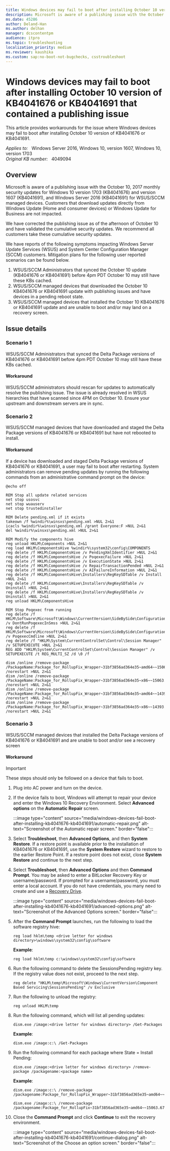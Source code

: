 ```yaml
---
title: Windows devices may fail to boot after installing October 10 version of  KB 4041676 or 4041691 that contained a publishing issue
description: Microsoft is aware of a publishing issue with the October 10, 2017 monthly security updates for Windows 10 versions 1703 (KB4041676) and 1607 (KB4041691), and Windows Server 2016 for WSUS channel managed devices.
ms.date: 45286
author: Deland-Han
ms.author: delhan
manager: dcscontentpm
audience: itpro
ms.topic: troubleshooting
localization_priority: medium
ms.reviewer: kaushika
ms.custom: sap:no-boot-not-bugchecks, csstroubleshoot
---
```

# Windows devices may fail to boot after installing October 10 version of KB4041676 or KB4041691 that contained a publishing issue

This article provides workarounds for the issue where Windows devices may fail to boot after installing October 10 version of KB4041676 or KB4041691.

_Applies to:_ &nbsp; Windows Server 2016, Windows 10, version 1607, Windows 10, version 1703  
_Original KB number:_ &nbsp; 4049094

## Overview

Microsoft is aware of a publishing issue with the October 10, 2017 monthly security updates for Windows 10 version 1703 (KB4041676) and version 1607 (KB4041691), and Windows Server 2016 (KB4041691) for WSUS/SCCM managed devices. Customers that download updates directly from Windows Update (Home and consumer devices) or Windows Update for Business are not impacted.

We have corrected the publishing issue as of the afternoon of October 10 and have validated the cumulative security updates. We recommend all customers take these cumulative security updates.

We have reports of the following symptoms impacting Windows Server Update Services (WSUS) and System Center Configuration Manager (SCCM) customers. Mitigation plans for the following user reported scenarios can be found below.

1. WSUS/SCCM Administrators that synced the October 10 update (KB4041676 or KB4041691) before 4pm PDT October 10 may still have these KBs cached.
2. WSUS/SCCM managed devices that downloaded the October 10 KB4041676 or KB4041691 update with publishing issues and have devices in a pending reboot state.
3. WSUS/SCCM managed devices that installed the October 10 KB4041676 or KB4041691 update and are unable to boot and/or may land on a recovery screen.

## Issue details  

### Scenario 1

WSUS/SCCM Administrators that synced the Delta Package versions of KB4041676 or KB4041691 before 4pm PDT October 10 may still have these KBs cached.

#### Workaround

WSUS/SCCM administrators should rescan for updates to automatically resolve the publishing issue. The issue is already resolved in WSUS hierarchies that have scanned since 4PM on October 10. Ensure your upstream and downstream servers are in sync.

### Scenario 2

WSUS/SCCM managed devices that have downloaded and staged the Delta Package versions of KB4041676 or KB4041691 but have not rebooted to install.

#### Workaround

If a device has downloaded and staged Delta Package versions of KB4041676 or KB4041691, a user may fail to boot after restarting. System administrators can remove pending updates by running the following commands from an administrative command prompt on the device:

```console
@echo off

REM Stop all update related services
net stop usosvc
net stop wuauserv
net stop trustedinstaller

REM Delete pending.xml if it exists
takeown /f %windir%\winsxs\pending.xml >NUL 2>&1
icacls %windir%\winsxs\pending.xml /grant Everyone:F >NUL 2>&1
del %windir%\winsxs\pending.xml >NUL 2>&1

REM Modify the components hive
reg unload HKLM\Components >NUL 2>&1
reg load HKLM\ComponentsHive %windir%\system32\config\COMPONENTS
reg delete /f HKLM\ComponentsHive /v PendingXmlIdentifier >NUL 2>&1
reg delete /f HKLM\ComponentsHive /v PoqexecFailure >NUL 2>&1
reg delete /f HKLM\ComponentsHive /v ExecutionState >NUL 2>&1
reg delete /f HKLM\ComponentsHive /v RepairTransactionPended >NUL 2>&1
reg delete /f HKLM\ComponentsHive /v AIFailureInformation >NUL 2>&1
reg delete /f HKLM\ComponentsHive\Installers\RegKeySDTable /v Install >NUL 2>&1
reg delete /f HKLM\ComponentsHive\Installers\RegKeySDTable /v Uninstall >NUL 2>&1
reg delete /f HKLM\ComponentsHive\Installers\RegKeySDTable /v Uninstall >NUL 2>&1
reg unload HKLM\ComponentsHive

REM Stop Poqexec from running
reg delete /f HKLM\Software\Microsoft\Windows\CurrentVersion\SideBySide\Configuration /v DontRunPoqexecInSmss >NUL 2>&1
reg delete /f HKLM\Software\Microsoft\Windows\CurrentVersion\SideBySide\Configuration /v PoqexecCmdline >NUL 2>&1
reg delete /f "HKLM\System\CurrentControlSet\Control\Session Manager" /v SETUPEXECUTE >NUL 2>&1
REG ADD "HKLM\System\CurrentControlSet\Control\Session Manager" /v SETUPEXECUTE /t REG_MULTI_SZ /d \0 /f

dism /online /remove-package /PackageName:Package_for_RollupFix_Wrapper~31bf3856ad364e35~amd64~~15063.674.1.8 /norestart >NUL 2>&1
dism /online /remove-package /PackageName:Package_for_RollupFix_Wrapper~31bf3856ad364e35~x86~~15063.674.1.8 /norestart >NUL 2>&1
dism /online /remove-package /PackageName:Package_for_RollupFix_Wrapper~31bf3856ad364e35~amd64~~14393.1770.1.6 /norestart >NUL 2>&1
dism /online /remove-package /PackageName:Package_for_RollupFix_Wrapper~31bf3856ad364e35~x86~~14393.1770.1.6 /norestart >NUL 2>&1
```  

### Scenario 3

WSUS/SCCM managed devices that installed the Delta Package versions of KB4041676 or KB4041691 and are unable to boot and/or see a recovery screen

#### Workaround

> [!Important]
These steps should only be followed on a device that fails to boot.

1. Plug into AC power and turn on the device.

2. If the device fails to boot, Windows will attempt to repair your device and enter the Windows 10 Recovery Environment. Select **Advanced options** on the **Automatic Repair** screen.

    :::image type="content" source="media/windows-devices-fail-boot-after-installing-kb4041676-kb4041691/automatic-repair.png" alt-text="Screenshot of the Automatic repair screen." border="false":::

3. Select **Troubleshoot**, then **Advanced Options**, and then **System Restore**. If a restore point is available prior to the installation of KB4041676 or KB4041691, use the **System Restore** wizard to restore to the earlier Restore Point. If a restore point does not exist, close **System Restore** and continue to the next step.
4. Select **Troubleshoot**, then **Advanced Options** and then **Command Prompt**. You may be asked to enter a BitLocker Recovery Key or username/password. If prompted for a username/password, you must enter a local account. If you do not have credentials, you many need to create and use a [Recovery Drive](https://support.microsoft.com/help/4026852/windows-create-a-recovery-drive).

    :::image type="content" source="media/windows-devices-fail-boot-after-installing-kb4041676-kb4041691/advanced-options.png" alt-text="Screenshot of the Advanced Options screen." border="false":::

5. After the **Command Prompt** launches, run the following to load the software registry hive:

    ```console
    reg load hklm\temp <drive letter for windows directory>\windows\system32\config\software
    ```

    **Example**:

    ```console
    reg load hklm\temp c:\windows\system32\config\software
    ```

6. Run the following command to delete the SessionsPending registry key. If the registry value does not exist, proceed to the next step.

    ```console
    reg delete "HKLM\temp\Microsoft\Windows\CurrentVersion\Component Based Servicing\SessionsPending" /v Exclusive
    ```

7. Run the following to unload the registry:

    ```console
    reg unload HKLM\temp
    ```

8. Run the following command, which will list all pending updates:

    ```console
    dism.exe /image:<drive letter for windows directory> /Get-Packages
    ```

    **Example**:

    ```console
    dism.exe /image:c:\ /Get-Packages
    ```  

9. Run the following command for each package where State = Install Pending:

    ```console
    dism.exe /image:<drive letter for windows directory> /remove-package /packagename:<package name>
    ```

    **Example**:

    ```console
    dism.exe /image:c:\ /remove-package /packagename:Package_for_RollupFix_Wrapper~31bf3856ad365e35~amd64~~15063.674.1.8
    ```  

    ```console
    dism.exe /image:c:\ /remove-package /packagename:Package_for_RollupFix~31bf3856ad365e35~amd64~~15063.674.1.8
    ```

10. Close the **Command Prompt** and click **Continue** to exit the recovery environment.

    :::image type="content" source="media/windows-devices-fail-boot-after-installing-kb4041676-kb4041691/continue-dialog.png" alt-text="Screenshot of the Choose an option screen." border="false":::
